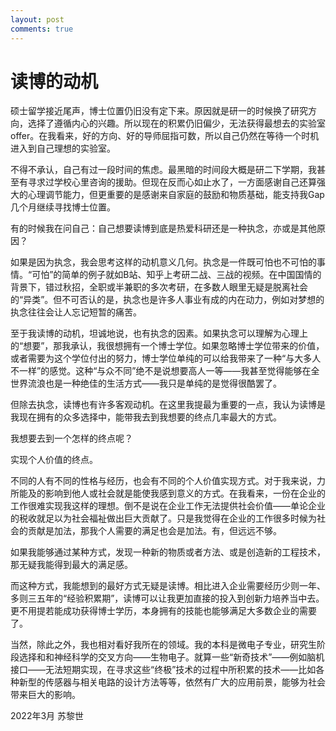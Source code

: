 ```yaml
---
layout: post
comments: true
---
```


# 读博的动机

硕士留学接近尾声，博士位置仍旧没有定下来。原因就是研一的时候换了研究方向，选择了遵循内心的兴趣。所以现在的积累仍旧偏少，无法获得最想去的实验室offer。在我看来，好的方向、好的导师屈指可数，所以自己仍然在等待一个时机进入到自己理想的实验室。

不得不承认，自己有过一段时间的焦虑。最黑暗的时间段大概是研二下学期，我甚至有寻求过学校心里咨询的援助。但现在反而心如止水了，一方面感谢自己还算强大的心理调节能力，但更重要的是感谢来自家庭的鼓励和物质基础，能支持我Gap几个月继续寻找博士位置。

有的时候我在问自己：自己想要读博到底是热爱科研还是一种执念，亦或是其他原因？

如果是因为执念，我会思考这样的动机意义几何。执念是一件既可怕也不可怕的事情。“可怕”的简单的例子就如B站、知乎上考研二战、三战的视频。在中国国情的背景下，错过秋招，全职或半兼职的多次考研，在多数人眼里无疑是脱离社会的“异类”。但不可否认的是，执念也是许多人事业有成的内在动力，例如对梦想的执念往往会让人忘记短暂的痛苦。

至于我读博的动机，坦诚地说，也有执念的因素。如果执念可以理解为心理上的“想要”，那我承认，我很想拥有一个博士学位。如果忽略博士学位带来的价值，或者需要为这个学位付出的努力，博士学位单纯的可以给我带来了一种“与大多人不一样”的感觉。这种“与众不同”绝不是说想要高人一等——我甚至觉得能够在全世界流浪也是一种绝佳的生活方式——我只是单纯的是觉得很酷罢了。

但除去执念，读博也有许多客观动机。在这里我提最为重要的一点，我认为读博是我现在拥有的众多选择中，能带我去到我想要的终点几率最大的方式。

我想要去到一个怎样的终点呢？

实现个人价值的终点。

不同的人有不同的性格与经历，也会有不同的个人价值实现方式。对于我来说，力所能及的影响到他人或社会就是能使我感到意义的方式。在我看来，一份在企业的工作很难实现我这样的理想。倒不是说在企业工作无法提供社会价值——单论企业的税收就足以为社会福祉做出巨大贡献了。只是我觉得在企业的工作很多时候为社会的贡献是加法，那我个人需要的满足也会是加法。有，但远远不够。

如果我能够通过某种方式，发现一种新的物质或者方法、或是创造新的工程技术，那无疑我能得到最大的满足感。

而这种方式，我能想到的最好方式无疑是读博。相比进入企业需要经历少则一年、多则三五年的“经验积累期”，读博可以让我更加直接的投入到创新力培养当中去。更不用提若能成功获得博士学历，本身拥有的技能也能够满足大多数企业的需要了。

当然，除此之外，我也相对看好我所在的领域。我的本科是微电子专业，研究生阶段选择和和神经科学的交叉方向——生物电子。就算一些“新奇技术”——例如脑机接口——无法短期实现，在寻求这些“终极”技术的过程中所积累的技术——比如各种新型的传感器与相关电路的设计方法等等，依然有广大的应用前景，能够为社会带来巨大的影响。

2022年3月 苏黎世
